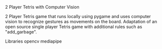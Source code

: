 2 Player Tetris with Computer Vision

2 Player Tetris game that runs locally using pygame and uses computer vision to recognize gestures as movements on the board. Adaptation of an open source single player Tetris game with additional rules such as "add_garbage".

Libraries
opencv
mediapipe
